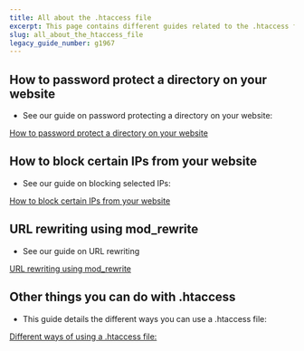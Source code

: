 ```yaml
---
title: All about the .htaccess file
excerpt: This page contains different guides related to the .htaccess file.
slug: all_about_the_htaccess_file
legacy_guide_number: g1967
---
```



## How to password protect a directory on your website

- See our guide on password protecting a directory on your website:

[How to password protect a directory on your website](https://www.ovh.co.uk/fr/g1968.mutualise_htaccess_comment_proteger_lacces_a_un_repertoire_par_une_authentification)



## How to block certain IPs from your website

- See our guide on blocking selected IPs:

[How to block certain IPs from your website](https://www.ovh.co.uk/fr/g1970.mutualise_htaccess_comment_bloquer_certaines_ip_au_niveau_de_mon_site)



## URL rewriting using mod_rewrite

- See our guide on URL rewriting

[URL rewriting using mod_rewrite](https://www.ovh.com/fr/g1971.reecriture_durl_grace_au_mod_rewrite)



## Other things you can do with .htaccess

- This guide details the different ways you can use a .htaccess file:

[Different ways of using a .htaccess file:](https://www.ovh.co.uk/fr/g1972.mutualise_htaccess_les_autres_operations_realisables_avec_des_fichiers_htaccess)


